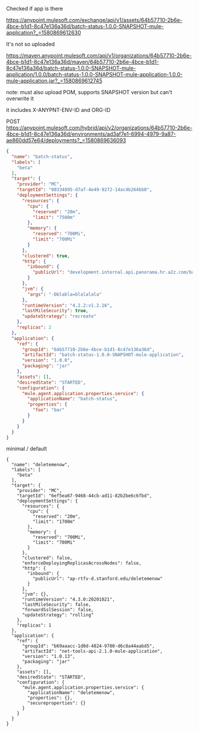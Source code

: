 Checked if app is there

https://anypoint.mulesoft.com/exchange/api/v1/assets/64b57710-2b6e-4bce-b1d1-8c47e136a36d/batch-status-1.0.0-SNAPSHOT-mule-application?_=1580869612630

It's not so uploaded

https://maven.anypoint.mulesoft.com/api/v1/organizations/64b57710-2b6e-4bce-b1d1-8c47e136a36d/maven/64b57710-2b6e-4bce-b1d1-8c47e136a36d/batch-status-1.0.0-SNAPSHOT-mule-application/1.0.0/batch-status-1.0.0-SNAPSHOT-mule-application-1.0.0-mule-application.jar?_=1580869612745

note: must also upload POM, supports SNAPSHOT version but can't overwrite it

it includes X-ANYPNT-ENV-ID and ORG-ID


POST https://anypoint.mulesoft.com/hybrid/api/v2/organizations/64b57710-2b6e-4bce-b1d1-8c47e136a36d/environments/ad3af7e1-6994-4979-9a87-ae860dd57e64/deployments?_=1580869636093

```json
{
  "name": "batch-status",
  "labels": [
    "beta"
  ],
  "target": {
    "provider": "MC",
    "targetId": "00334895-d7af-4e49-9272-14ac4b264bb0",
    "deploymentSettings": {
      "resources": {
        "cpu": {
          "reserved": "20m",
          "limit": "7500m"
        },
        "memory": {
          "reserved": "700Mi",
          "limit": "700Mi"
        }
      },
      "clustered": true,
      "http": {
        "inbound": {
          "publicUrl": "development.internal.api.panorama.hr.a2z.com/batch-status"
        }
      },
      "jvm": {
        "args": "-Dblabla=blalalala"
      },
      "runtimeVersion": "4.2.2:v1.2.16",
      "lastMileSecurity": true,
      "updateStrategy": "recreate"
    },
    "replicas": 2
  },
  "application": {
    "ref": {
      "groupId": "64b57710-2b6e-4bce-b1d1-8c47e136a36d",
      "artifactId": "batch-status-1.0.0-SNAPSHOT-mule-application",
      "version": "1.0.0",
      "packaging": "jar"
    },
    "assets": [],
    "desiredState": "STARTED",
    "configuration": {
      "mule.agent.application.properties.service": {
        "applicationName": "batch-status",
        "properties": {
          "foo": "bar"
        }
      }
    }
  }
}
```

minimal / default

```
{
  "name": "deletemenow",
  "labels": [
    "beta"
  ],
  "target": {
    "provider": "MC",
    "targetId": "6ef5ea67-9468-44cb-ad11-82b2be6c6fbd",
    "deploymentSettings": {
      "resources": {
        "cpu": {
          "reserved": "20m",
          "limit": "1700m"
        },
        "memory": {
          "reserved": "700Mi",
          "limit": "700Mi"
        }
      },
      "clustered": false,
      "enforceDeployingReplicasAcrossNodes": false,
      "http": {
        "inbound": {
          "publicUrl": "ap-rtfv-d.stanford.edu/deletemenow"
        }
      },
      "jvm": {},
      "runtimeVersion": "4.3.0:20201021",
      "lastMileSecurity": false,
      "forwardSslSession": false,
      "updateStrategy": "rolling"
    },
    "replicas": 1
  },
  "application": {
    "ref": {
      "groupId": "b69aaacc-1d0d-4824-9780-d6c8a44aabd5",
      "artifactId": "net-tools-api-2.1.0-mule-application",
      "version": "1.0.13",
      "packaging": "jar"
    },
    "assets": [],
    "desiredState": "STARTED",
    "configuration": {
      "mule.agent.application.properties.service": {
        "applicationName": "deletemenow",
        "properties": {},
        "secureproperties": {}
      }
    }
  }
}
```
